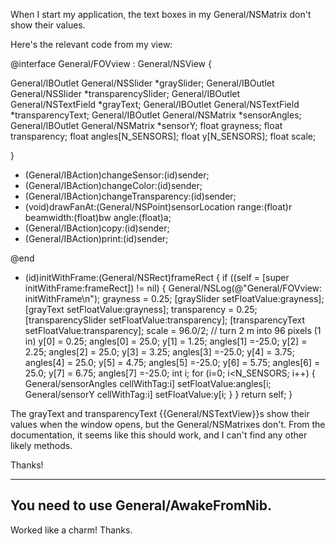 

When I start my application, the text boxes in my General/NSMatrix don't show their values. 

Here's the relevant code from my view: 

    
@interface General/FOVview : General/NSView {

General/IBOutlet General/NSSlider *graySlider;
General/IBOutlet General/NSSlider *transparencySlider;
General/IBOutlet General/NSTextField *grayText;
General/IBOutlet General/NSTextField *transparencyText;
General/IBOutlet General/NSMatrix *sensorAngles;
General/IBOutlet General/NSMatrix *sensorY;
float grayness;
float transparency;
float angles[N_SENSORS];
float y[N_SENSORS];
float scale;

}

- (General/IBAction)changeSensor:(id)sender;
- (General/IBAction)changeColor:(id)sender;
- (General/IBAction)changeTransparency:(id)sender;
- (void)drawFanAt:(General/NSPoint)sensorLocation range:(float)r beamwidth:(float)bw angle:(float)a;
- (General/IBAction)copy:(id)sender;
- (General/IBAction)print:(id)sender;

@end

- (id)initWithFrame:(General/NSRect)frameRect
{
	if ((self = [super initWithFrame:frameRect]) != nil) {
		General/NSLog(@"General/FOVview: initWithFrame\n");
		grayness = 0.25;
		[graySlider setFloatValue:grayness];
		[grayText setFloatValue:grayness];
		transparency = 0.25;
		[transparencySlider setFloatValue:transparency];
		[transparencyText setFloatValue:transparency];
		scale = 96.0/2; // turn 2 m into 96 pixels (1 in)
		y[0] = 0.25; angles[0] = 25.0;
		y[1] = 1.25; angles[1] =-25.0;
		y[2] = 2.25; angles[2] = 25.0;
		y[3] = 3.25; angles[3] =-25.0;
		y[4] = 3.75; angles[4] = 25.0;
		y[5] = 4.75; angles[5] =-25.0;
		y[6] = 5.75; angles[6] = 25.0;
		y[7] = 6.75; angles[7] =-25.0;
		int i;
		for (i=0; i<N_SENSORS; i++) {
			General/sensorAngles cellWithTag:i] setFloatValue:angles[i;
			General/sensorY cellWithTag:i] setFloatValue:y[i;
		}
	}
	return self;
}


The     grayText and     transparencyText {{General/NSTextView}}s show their values when the window opens, but the     General/NSMatrixes don't.  From the documentation, it seems like this should work, and I can't find any other likely methods. 

Thanks!

----
You need to use General/AwakeFromNib.
----
Worked like a charm! Thanks.
